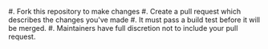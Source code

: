 #. Fork this repository to make changes
#. Create a pull request which describes the changes you've made
#. It must pass a build test before it will be merged.
#. Maintainers have full discretion not to include your pull request.
